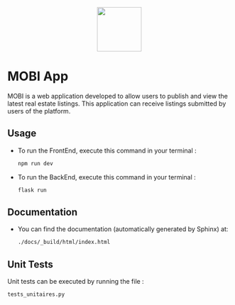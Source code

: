 <p align="center">
  <img src="https://i.ibb.co/7zbJYP2/logo.png" width="100" />
</p>

# MOBI App

MOBI is a web application developed to allow users to publish and view the latest real estate listings. This application can receive listings submitted by users of the platform.

## Usage

- To run the FrontEnd, execute this command in your terminal :

  ```bash
  npm run dev
  ```

- To run the BackEnd, execute this command in your terminal :
  ```bash
  flask run
  ```

## Documentation

- You can find the documentation (automatically generated by Sphinx) at:
  ```bash
  ./docs/_build/html/index.html
  ```

## Unit Tests

Unit tests can be executed by running the file :

```bash
tests_unitaires.py
```

```

```
